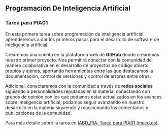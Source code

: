
## **Programación De Inteligencia Artificial**
### **Tarea para PIA01**

En esta primera tarea sobre programación de inteligencia artificial aprenderemos a dar los primeros pasos para el desarrollo de software de inteligencia artificial. 

Crearemos una cuenta en la plataforma web de **GitHub** donde crearemos nuestro primer proyecto. Nos permitirá conectar con la comunidad de manera colaborativa en el desarrollo de proyectos de código abierto propios y ajenos, aportando herramientas entre las que destacamos la documentación, control de versiones y control de errores entre otras.

Adicional, conectaremos con la comunidad a través de **redes sociales** siguiendo a personalidades reputadas en la materia, conectando con grupos de opinión con los que podamos estar actualizados en los avances sobre inteligencia artificial, podamos seguir avanzando en nuestro desarrollo en la materia siguiendo y reaccionando los comentarios y publicaciones de la comunidad.

Para más detalle sobre la tarea en [IABD_PIA: Tarea para PIA01 (mecd.es)](https://www.mecd.es/cidead/aulavirtual/mod/assign/view.php?id=272975).
